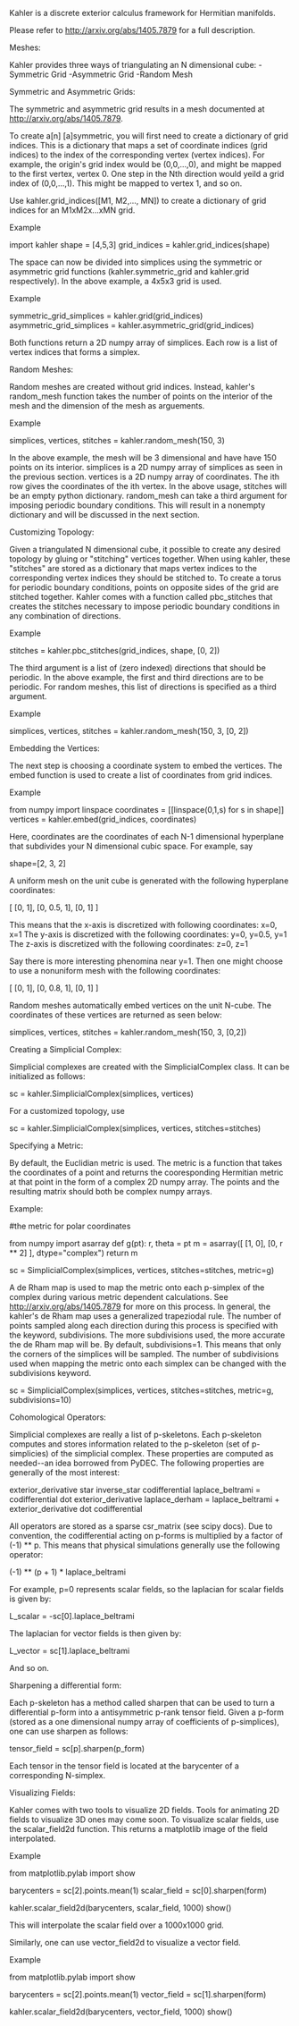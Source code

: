 Kahler is a discrete exterior calculus framework for Hermitian manifolds.

Please refer to http://arxiv.org/abs/1405.7879 for a full description.

Meshes:

Kahler provides three ways of triangulating an N dimensional cube:
-Symmetric Grid
-Asymmetric Grid
-Random Mesh

Symmetric and Asymmetric Grids:

The symmetric and asymmetric grid results in a mesh documented at http://arxiv.org/abs/1405.7879.

To create a[n] [a]symmetric, you will first need to create a dictionary of grid indices.
This is a dictionary that maps a set of coordinate indices (grid indices) to the index of the corresponding vertex (vertex indices).
For example, the origin's grid index would be (0,0,...,0), and might be mapped to the first vertex, vertex 0.
One step in the Nth direction would yeild a grid index of (0,0,...,1).
This might be mapped to vertex 1, and so on.

Use kahler.grid_indices([M1, M2,..., MN]) to create a dictionary of grid indices for an M1xM2x...xMN grid.

Example

import kahler
shape = [4,5,3]
grid_indices = kahler.grid_indices(shape)

The space can now be divided into simplices using the symmetric or asymmetric grid functions (kahler.symmetric_grid and kahler.grid respectively).
In the above example, a 4x5x3 grid is used.

Example

symmetric_grid_simplices = kahler.grid(grid_indices)
asymmetric_grid_simplices = kahler.asymmetric_grid(grid_indices)

Both functions return a 2D numpy array of simplices. Each row is a list of vertex indices that forms a simplex.


Random Meshes:

Random meshes are created without grid indices.
Instead, kahler's random_mesh function takes the number of points on the interior of the mesh and the dimension of the mesh as arguements.

Example

simplices, vertices, stitches = kahler.random_mesh(150, 3)

In the above example, the mesh will be 3 dimensional and have have 150 points on its interior.
simplices is a 2D numpy array of simplices as seen in the previous section. vertices is a 2D numpy array of coordinates.
The ith row gives the coordinates of the ith vertex. In the above usage, stitches will be an empty python dictionary.
random_mesh can take a third argument for imposing periodic boundary conditions.
This will result in a nonempty dictionary and will be discussed in the next section.

Customizing Topology:

Given a triangulated N dimensional cube, it possible to create any desired topology by gluing or "stitching" vertices together.
When using kahler, these "stitches" are stored as a dictionary that maps vertex indices to the corresponding vertex indices they should be stitched to.
To create a torus for periodic boundary conditions, points on opposite sides of the grid are stitched together.
Kahler comes with a function called pbc_stitches that creates the stitches necessary to impose periodic boundary conditions in any combination of directions.

Example

stitches = kahler.pbc_stitches(grid_indices, shape, [0, 2])

The third argument is a list of (zero indexed) directions that should be periodic.
In the above example, the first and third directions are to be periodic. For random meshes, this list of directions is specified as a third argument.

Example

simplices, vertices, stitches = kahler.random_mesh(150, 3, [0, 2])

Embedding the Vertices:

The next step is choosing a coordinate system to embed the vertices. The embed function is used to create a list of coordinates from grid indices.

Example

from numpy import linspace
coordinates = [[linspace(0,1,s) for s in shape]]
vertices = kahler.embed(grid_indices, coordinates)

Here, coordinates are the coordinates of each N-1 dimensional hyperplane that subdivides your N dimensional cubic space. For example, say

shape=[2, 3, 2]

A uniform mesh on the unit cube is generated with the following hyperplane coordinates:

[
 [0, 1],
 [0, 0.5, 1],
 [0, 1]
]

This means that the x-axis is discretized with following coordinates:
x=0, x=1
The y-axis is discretized with the following coordinates:
y=0, y=0.5, y=1
The z-axis is discretized with the following coordinates:
z=0, z=1

Say there is more interesting phenomina near y=1. Then one might choose to use a nonuniform mesh with the following coordinates:

[
 [0, 1],
 [0, 0.8, 1],
 [0, 1]
]

Random meshes automatically embed vertices on the unit N-cube. The coordinates of these vertices are returned as seen below:

simplices, vertices, stitches = kahler.random_mesh(150, 3, [0,2])

Creating a Simplicial Complex:

Simplicial complexes are created with the SimplicialComplex class. It can be initialized as follows:

sc = kahler.SimplicialComplex(simplices, vertices)

For a customized topology, use

sc = kahler.SimplicialComplex(simplices, vertices, stitches=stitches)


Specifying a Metric:

By default, the Euclidian metric is used.
The metric is a function that takes the coordinates of a point and returns the cooresponding Hermitian metric at that point in the form of a complex 2D numpy array.
The points and the resulting matrix should both be complex numpy arrays.

Example:

#the metric for polar coordinates

from numpy import asarray
def g(pt):
    r, theta = pt
    m = asarray([
                 [1, 0],
                 [0, r ** 2]
                 ], dtype="complex")
    return m
    
sc = SimplicialComplex(simplices, vertices, stitches=stitches, metric=g)

A de Rham map is used to map the metric onto each p-simplex of the complex during various metric dependent calculations.
See http://arxiv.org/abs/1405.7879 for more on this process.
In general, the kahler's de Rham map uses a generalized trapeziodal rule.
The number of points sampled along each direction during this process is specified with the keyword, subdivisions.
The more subdivisions used, the more accurate the de Rham map will be. By default, subdivisions=1.
This means that only the corners of the simplices will be sampled.
The number of subdivisions used when mapping the metric onto each simplex can be changed with the subdivisions keyword.

sc = SimplicialComplex(simplices, vertices, stitches=stitches, metric=g, subdivisions=10)

Cohomological Operators:

Simplicial complexes are really a list of p-skeletons. Each p-skeleton computes and stores information related to the p-skeleton (set of p-simplicies) of the simplicial complex. These properties are computed as needed--an idea borrowed from PyDEC. The following properties are generally of the most interest:

exterior_derivative
star
inverse_star
codifferential
laplace_beltrami = codifferential dot exterior_derivative
laplace_derham = laplace_beltrami + exterior_derivative dot codifferential

All operators are stored as a sparse csr_matrix (see scipy docs).
Due to convention, the codifferential acting on p-forms is multiplied by a factor of (-1) ** p.
This means that physical simulations generally use the following operator:

(-1) ** (p + 1) * laplace_beltrami

For example, p=0 represents scalar fields, so the laplacian for scalar fields is given by:

L_scalar = -sc[0].laplace_beltrami

The laplacian for vector fields is then given by:

L_vector = sc[1].laplace_beltrami

And so on.

Sharpening a differential form:

Each p-skeleton has a method called sharpen that can be used to turn a differential p-form into a antisymmetric p-rank tensor field.
Given a p-form (stored as a one dimensional numpy array of coefficients of p-simplices), one can use sharpen as follows:

tensor_field = sc[p].sharpen(p_form)

Each tensor in the tensor field is located at the barycenter of a corresponding N-simplex.

Visualizing Fields:

Kahler comes with two tools to visualize 2D fields. Tools for animating 2D fields to visualize 3D ones may come soon.
To visualize scalar fields, use the scalar_field2d function. This returns a matplotlib image of the field interpolated.

Example

from matplotlib.pylab import show 

barycenters = sc[2].points.mean(1)
scalar_field = sc[0].sharpen(form)

kahler.scalar_field2d(barycenters, scalar_field, 1000)
show()

This will interpolate the scalar field over a 1000x1000 grid.

Similarly, one can use vector_field2d to visualize a vector field.

Example

from matplotlib.pylab import show 

barycenters = sc[2].points.mean(1)
vector_field = sc[1].sharpen(form)

kahler.scalar_field2d(barycenters, vector_field, 1000)
show()
